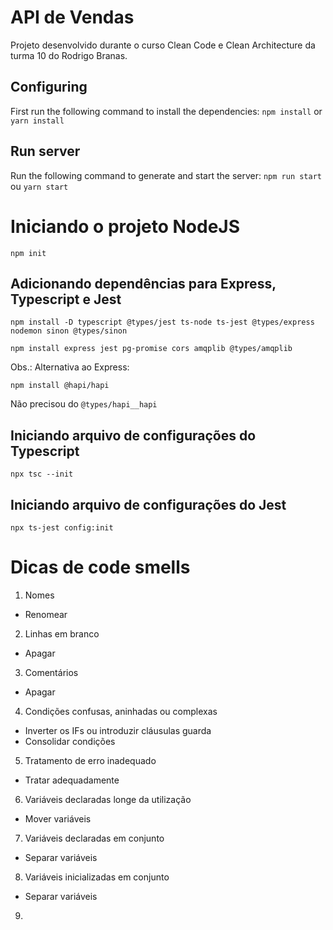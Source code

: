 # API de Vendas 

Projeto desenvolvido durante o curso Clean Code e Clean Architecture da turma 10 do Rodrigo Branas.

## Configuring

First run the following command to install the dependencies:
`npm install` or `yarn install`

## Run server

Run the following command to generate and start the server:
`npm run start` ou `yarn start`

# Iniciando o projeto NodeJS

`npm init`

## Adicionando dependências para Express, Typescript e Jest

`npm install -D typescript @types/jest ts-node ts-jest @types/express nodemon sinon @types/sinon`

`npm install express jest pg-promise cors amqplib @types/amqplib`

Obs.: Alternativa ao Express:

`npm install @hapi/hapi`

Não precisou do `@types/hapi__hapi`

## Iniciando arquivo de configurações do Typescript

`npx tsc --init`

## Iniciando arquivo de configurações do Jest

`npx ts-jest config:init`

# Dicas de code smells

1. Nomes
- Renomear

2. Linhas em branco
- Apagar

3. Comentários
- Apagar

4. Condições confusas, aninhadas ou complexas
- Inverter os IFs ou introduzir cláusulas guarda
- Consolidar condições

5. Tratamento de erro inadequado
- Tratar adequadamente

6. Variáveis declaradas longe da utilização
- Mover variáveis

7. Variáveis declaradas em conjunto
- Separar variáveis

8. Variáveis inicializadas em conjunto
- Separar variáveis

9. 